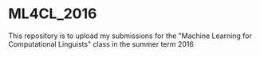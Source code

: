 # ML4CL_2016
This repository is to upload my submissions for the "Machine Learning for Computational Linguists" class in the summer term 2016
